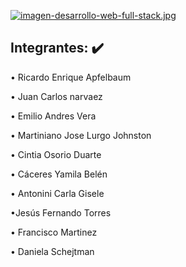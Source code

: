 
[![imagen-desarrollo-web-full-stack.jpg](https://i.postimg.cc/8cdhymm4/imagen-desarrollo-web-full-stack.jpg)](https://postimg.cc/BP6LbDyP)


## Integrantes: :heavy_check_mark:

•	 Ricardo Enrique Apfelbaum

•	Juan Carlos narvaez

•	Emilio Andres Vera

•	Martiniano Jose Lurgo Johnston

•	Cintia Osorio Duarte

•	Cáceres Yamila Belén

•	Antonini Carla Gisele

•Jesús Fernando Torres

•	Francisco Martinez

•	Daniela Schejtman
